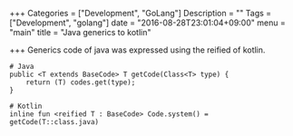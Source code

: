 +++
Categories = ["Development", "GoLang"]
Description = ""
Tags = ["Development", "golang"]
date = "2016-08-28T23:01:04+09:00"
menu = "main"
title = "Java generics to kotlin"

+++
Generics code of java was expressed using the reified of kotlin.

```
# Java
public <T extends BaseCode> T getCode(Class<T> type) {
    return (T) codes.get(type);
}
```

```
# Kotlin
inline fun <reified T : BaseCode> Code.system() = getCode(T::class.java)
```
